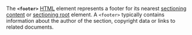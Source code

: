 The **`<footer>`** [HTML](https://developer.mozilla.org/en-US/docs/Web/HTML) element represents a footer for its nearest [sectioning content](https://developer.mozilla.org/en-US/docs/Web/Guide/HTML/Content_categories#sectioning_content) or [sectioning root](https://developer.mozilla.org/en-US/docs/Web/HTML/Element/Heading_Elements#sectioning_root) element. A `<footer>` typically contains information about the author of the section, copyright data or links to related documents.
